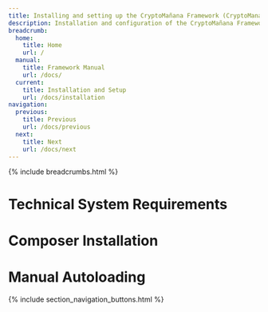 ```yaml
---
title: Installing and setting up the CryptoMañana Framework (CryptoManana Docs)
description: Installation and configuration of the CryptoMañana Framework.
breadcrumb:
  home:
    title: Home
    url: /
  manual:
    title: Framework Manual
    url: /docs/
  current:
    title: Installation and Setup
    url: /docs/installation
navigation:
  previous:
    title: Previous
    url: /docs/previous
  next:
    title: Next
    url: /docs/next
---
```


{% include breadcrumbs.html %}

# Technical System Requirements

# Composer Installation

# Manual Autoloading

{% include section_navigation_buttons.html %}